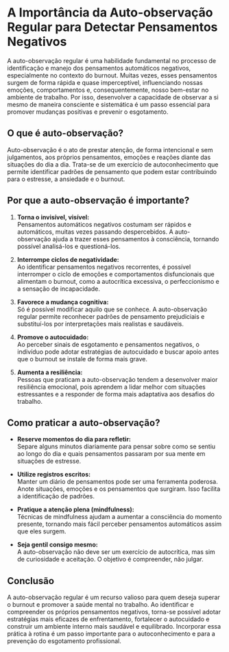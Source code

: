 # A Importância da Auto-observação Regular para Detectar Pensamentos Negativos

A auto-observação regular é uma habilidade fundamental no processo de identificação e manejo dos pensamentos automáticos negativos, especialmente no contexto do burnout. Muitas vezes, esses pensamentos surgem de forma rápida e quase imperceptível, influenciando nossas emoções, comportamentos e, consequentemente, nosso bem-estar no ambiente de trabalho. Por isso, desenvolver a capacidade de observar a si mesmo de maneira consciente e sistemática é um passo essencial para promover mudanças positivas e prevenir o esgotamento.

## O que é auto-observação?

Auto-observação é o ato de prestar atenção, de forma intencional e sem julgamentos, aos próprios pensamentos, emoções e reações diante das situações do dia a dia. Trata-se de um exercício de autoconhecimento que permite identificar padrões de pensamento que podem estar contribuindo para o estresse, a ansiedade e o burnout.

## Por que a auto-observação é importante?

1. **Torna o invisível, visível:**  
   Pensamentos automáticos negativos costumam ser rápidos e automáticos, muitas vezes passando despercebidos. A auto-observação ajuda a trazer esses pensamentos à consciência, tornando possível analisá-los e questioná-los.

2. **Interrompe ciclos de negatividade:**  
   Ao identificar pensamentos negativos recorrentes, é possível interromper o ciclo de emoções e comportamentos disfuncionais que alimentam o burnout, como a autocrítica excessiva, o perfeccionismo e a sensação de incapacidade.

3. **Favorece a mudança cognitiva:**  
   Só é possível modificar aquilo que se conhece. A auto-observação regular permite reconhecer padrões de pensamento prejudiciais e substituí-los por interpretações mais realistas e saudáveis.

4. **Promove o autocuidado:**  
   Ao perceber sinais de esgotamento e pensamentos negativos, o indivíduo pode adotar estratégias de autocuidado e buscar apoio antes que o burnout se instale de forma mais grave.

5. **Aumenta a resiliência:**  
   Pessoas que praticam a auto-observação tendem a desenvolver maior resiliência emocional, pois aprendem a lidar melhor com situações estressantes e a responder de forma mais adaptativa aos desafios do trabalho.

## Como praticar a auto-observação?

- **Reserve momentos do dia para refletir:**  
  Separe alguns minutos diariamente para pensar sobre como se sentiu ao longo do dia e quais pensamentos passaram por sua mente em situações de estresse.

- **Utilize registros escritos:**  
  Manter um diário de pensamentos pode ser uma ferramenta poderosa. Anote situações, emoções e os pensamentos que surgiram. Isso facilita a identificação de padrões.

- **Pratique a atenção plena (mindfulness):**  
  Técnicas de mindfulness ajudam a aumentar a consciência do momento presente, tornando mais fácil perceber pensamentos automáticos assim que eles surgem.

- **Seja gentil consigo mesmo:**  
  A auto-observação não deve ser um exercício de autocrítica, mas sim de curiosidade e aceitação. O objetivo é compreender, não julgar.

## Conclusão

A auto-observação regular é um recurso valioso para quem deseja superar o burnout e promover a saúde mental no trabalho. Ao identificar e compreender os próprios pensamentos negativos, torna-se possível adotar estratégias mais eficazes de enfrentamento, fortalecer o autocuidado e construir um ambiente interno mais saudável e equilibrado. Incorporar essa prática à rotina é um passo importante para o autoconhecimento e para a prevenção do esgotamento profissional.